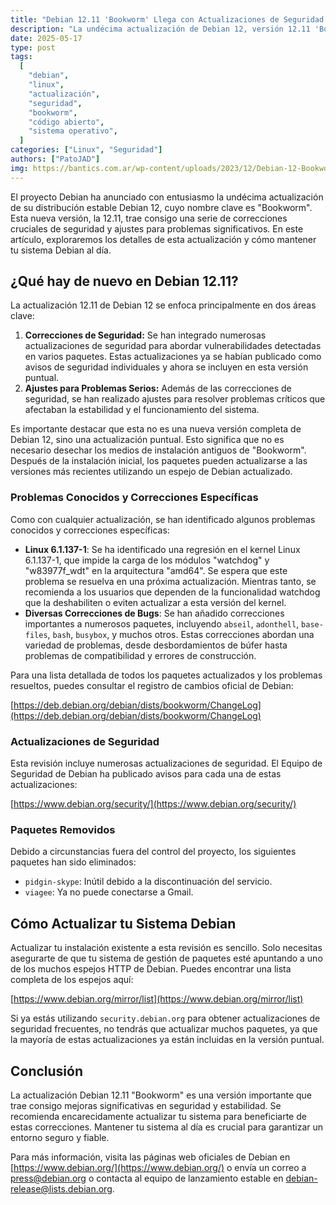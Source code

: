 ```yaml
---
title: "Debian 12.11 'Bookworm' Llega con Actualizaciones de Seguridad y Correcciones Clave"
description: "La undécima actualización de Debian 12, versión 12.11 'Bookworm', ha sido liberada con importantes correcciones de seguridad y ajustes para problemas críticos. Descubre los detalles y cómo actualizar tu sistema."
date: 2025-05-17
type: post
tags:
  [
    "debian",
    "linux",
    "actualización",
    "seguridad",
    "bookworm",
    "código abierto",
    "sistema operativo",
  ]
categories: ["Linux", "Seguridad"]
authors: ["PatoJAD"]
img: https://bantics.com.ar/wp-content/uploads/2023/12/Debian-12-Bookworm-1.jpg
---
```


El proyecto Debian ha anunciado con entusiasmo la undécima actualización de su distribución estable Debian 12, cuyo nombre clave es "Bookworm". Esta nueva versión, la 12.11, trae consigo una serie de correcciones cruciales de seguridad y ajustes para problemas significativos. En este artículo, exploraremos los detalles de esta actualización y cómo mantener tu sistema Debian al día.

## ¿Qué hay de nuevo en Debian 12.11?

La actualización 12.11 de Debian 12 se enfoca principalmente en dos áreas clave:

1.  **Correcciones de Seguridad:** Se han integrado numerosas actualizaciones de seguridad para abordar vulnerabilidades detectadas en varios paquetes. Estas actualizaciones ya se habían publicado como avisos de seguridad individuales y ahora se incluyen en esta versión puntual.
2.  **Ajustes para Problemas Serios:** Además de las correcciones de seguridad, se han realizado ajustes para resolver problemas críticos que afectaban la estabilidad y el funcionamiento del sistema.

Es importante destacar que esta no es una nueva versión completa de Debian 12, sino una actualización puntual. Esto significa que no es necesario desechar los medios de instalación antiguos de "Bookworm". Después de la instalación inicial, los paquetes pueden actualizarse a las versiones más recientes utilizando un espejo de Debian actualizado.

### Problemas Conocidos y Correcciones Específicas

Como con cualquier actualización, se han identificado algunos problemas conocidos y correcciones específicas:

- **Linux 6.1.137-1**: Se ha identificado una regresión en el kernel Linux 6.1.137-1, que impide la carga de los módulos "watchdog" y "w83977f_wdt" en la arquitectura "amd64". Se espera que este problema se resuelva en una próxima actualización. Mientras tanto, se recomienda a los usuarios que dependen de la funcionalidad watchdog que la deshabiliten o eviten actualizar a esta versión del kernel.
- **Diversas Correcciones de Bugs**: Se han añadido correcciones importantes a numerosos paquetes, incluyendo `abseil`, `adonthell`, `base-files`, `bash`, `busybox`, y muchos otros. Estas correcciones abordan una variedad de problemas, desde desbordamientos de búfer hasta problemas de compatibilidad y errores de construcción.

Para una lista detallada de todos los paquetes actualizados y los problemas resueltos, puedes consultar el registro de cambios oficial de Debian:

[https://deb.debian.org/debian/dists/bookworm/ChangeLog](https://deb.debian.org/debian/dists/bookworm/ChangeLog)

### Actualizaciones de Seguridad

Esta revisión incluye numerosas actualizaciones de seguridad. El Equipo de Seguridad de Debian ha publicado avisos para cada una de estas actualizaciones:

[https://www.debian.org/security/](https://www.debian.org/security/)

### Paquetes Removidos

Debido a circunstancias fuera del control del proyecto, los siguientes paquetes han sido eliminados:

- `pidgin-skype`: Inútil debido a la discontinuación del servicio.
- `viagee`: Ya no puede conectarse a Gmail.

## Cómo Actualizar tu Sistema Debian

Actualizar tu instalación existente a esta revisión es sencillo. Solo necesitas asegurarte de que tu sistema de gestión de paquetes esté apuntando a uno de los muchos espejos HTTP de Debian. Puedes encontrar una lista completa de los espejos aquí:

[https://www.debian.org/mirror/list](https://www.debian.org/mirror/list)

Si ya estás utilizando `security.debian.org` para obtener actualizaciones de seguridad frecuentes, no tendrás que actualizar muchos paquetes, ya que la mayoría de estas actualizaciones ya están incluidas en la versión puntual.

## Conclusión

La actualización Debian 12.11 "Bookworm" es una versión importante que trae consigo mejoras significativas en seguridad y estabilidad. Se recomienda encarecidamente actualizar tu sistema para beneficiarte de estas correcciones. Mantener tu sistema al día es crucial para garantizar un entorno seguro y fiable.

Para más información, visita las páginas web oficiales de Debian en [https://www.debian.org/](https://www.debian.org/) o envía un correo a <press@debian.org> o contacta al equipo de lanzamiento estable en <debian-release@lists.debian.org>.
